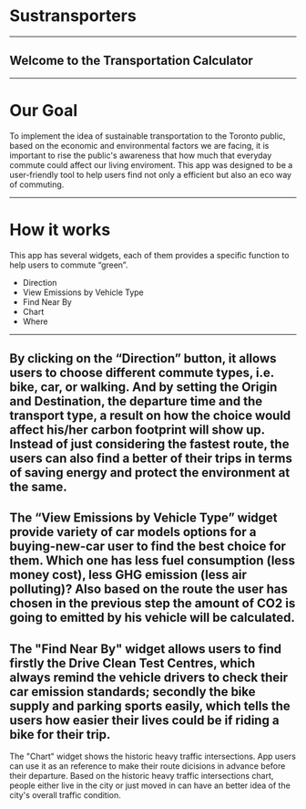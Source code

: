 # Sustransporters

---------------------------------------------

## Welcome to the Transportation Calculator

---------------------------------------------
# Our Goal
 
To implement the idea of sustainable transportation to the Toronto public, based on the economic and environmental 
factors we are facing, it is important to rise the public's awareness that how much that everyday commute could affect our living
enviroment. This app was designed to be a user-friendly tool to help users find not only a efficient but also an eco way of commuting. 

---------------------------------------------

# How it works

This app has several widgets, each of them provides a specific function to help users to commute “green”. 

  * Direction
  * View Emissions by Vehicle Type 
  * Find Near By
  * Chart 
  * Where
---------------------------------------------
By clicking on the “Direction” button, it allows users to choose different commute types, i.e. bike, car, or walking. And by setting the Origin and 
Destination, the departure time and the transport type, a result on how the choice would affect his/her carbon footprint will show up.
Instead of just considering the fastest route, the users can also find a better of their trips in terms of saving energy and protect 
the environment at the same.   
--------------------------------------------- 
The “View Emissions by Vehicle Type” widget provide variety of car models options for a buying-new-car user to find the best choice for them. 
Which one has less fuel consumption (less money cost), less GHG emission (less air polluting)? Also based on the route the user has chosen in the previous step the amount of CO2 is going to emitted by his vehicle will be calculated.
---------------------------------------------
The "Find Near By" widget allows users to find firstly the Drive Clean Test Centres, which always remind the vehicle drivers to check their
car emission standards; secondly the bike supply and parking sports easily, which tells the users how easier their lives could be if riding a bike 
for their trip.
----------------------------------------------
The "Chart" widget shows the historic heavy traffic intersections. App users can use it as an reference to make their route dicisions
in advance before their departure. Based on the historic heavy traffic intersections chart, people either live in the city or just moved in can 
have an better idea of the city's overall traffic condition. 


